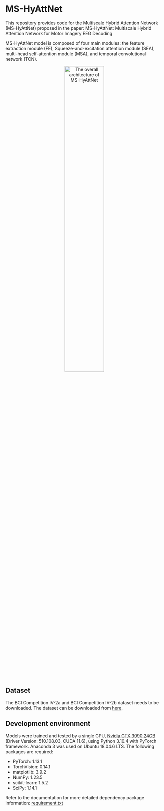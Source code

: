 # MS-HyAttNet
This repository provides code for the Multiscale Hybrid Attention Network (MS-HyAttNet) proposed in the paper: MS-HyAttNet: Multiscale Hybrid Attention Network for Motor Imagery EEG Decoding

MS-HyAttNet model is composed of four main modules: the feature extraction module (FE), Squeeze-and-excitation attention module (SEA), multi-head self-attention module (MSA), and temporal convolutional network (TCN).

<div style="text-align: center;">
  <img src="(https://github.com/xiaorong777/MS-HyAttNet/blob/main/MS-HyAttNet.png)" alt="The overall architecture of MS-HyAttNet" style="width: 50%;">
</div>

## Dataset
The BCI Competition IV-2a and BCI Competition IV-2b dataset needs to be downloaded. The dataset can be downloaded from [here](http://www.bbci.de/competition/iv/).
## Development environment
Models were trained and tested by a single GPU, [Nvidia GTX 3090 24GB](https://www.nvidia.com/en-me/geforce/graphics-cards/30-series/) (Driver Version: 510.108.03, CUDA 11.6), using Python 3.10.4 with PyTorch framework. Anaconda 3 was used on Ubuntu 18.04.6 LTS. The following packages are required:
- PyTorch: 1.13.1
- TorchVision: 0.14.1
- matplotlib: 3.9.2
- NumPy: 1.23.5
- scikit-learn: 1.5.2
- SciPy: 1.14.1

Refer to the documentation for more detailed dependency package information: [requirement.txt](https://github.com/xiaorong777/MS-HyAttNet/blob/main/requirements.txt)


